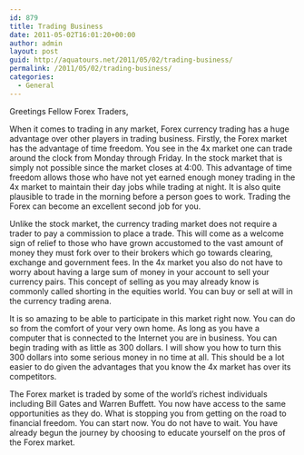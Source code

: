 ```yaml
---
id: 879
title: Trading Business
date: 2011-05-02T16:01:20+00:00
author: admin
layout: post
guid: http://aquatours.net/2011/05/02/trading-business/
permalink: /2011/05/02/trading-business/
categories:
  - General
---
```

Greetings Fellow Forex Traders,

When it comes to trading in any market, Forex currency trading has a huge advantage over other players in trading business. Firstly, the Forex market has the advantage of time freedom. You see in the 4x market one can trade around the clock from Monday through Friday. In the stock market that is simply not possible since the market closes at 4:00. This advantage of time freedom allows those who have not yet earned enough money trading in the 4x market to maintain their day jobs while trading at night. It is also quite plausible to trade in the morning before a person goes to work. Trading the Forex can become an excellent second job for you. 

Unlike the stock market, the currency trading market does not require a trader to pay a commission to place a trade. This will come as a welcome sign of relief to those who have grown accustomed to the vast amount of money they must fork over to their brokers which go towards clearing, exchange and government fees. In the 4x market you also do not have to worry about having a large sum of money in your account to sell your currency pairs. This concept of selling as you may already know is commonly called shorting in the equities world. You can buy or sell at will in the currency trading arena. 

It is so amazing to be able to participate in this market right now. You can do so from the comfort of your very own home. As long as you have a computer that is connected to the Internet you are in business. You can begin trading with as little as 300 dollars. I will show you how to turn this 300 dollars into some serious money in no time at all. This should be a lot easier to do given the advantages that you know the 4x market has over its competitors.

The Forex market is traded by some of the world&#8217;s richest individuals including Bill Gates and Warren Buffett. You now have access to the same opportunities as they do. What is stopping you from getting on the road to financial freedom. You can start now. You do not have to wait. You have already begun the journey by choosing to educate yourself on the pros of the Forex market.